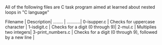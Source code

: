 All of the following files are C task program aimed at learned about nested loops in "C language"

Filename | Description|
........ | ...........|
0-isupper.c | Checks for uppercase character |
1-isdigit.c | Checks for a digit (0 through 9)|
2-mul.c | Multiplies two integers|
3-print_numbers.c | Checks for a digit (0 through 9), followed by a new line |
